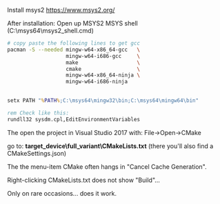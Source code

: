 Install msys2 https://www.msys2.org/

After installation:
Open up MSYS2 MSYS shell (C:\msys64\msys2_shell.cmd)

```bash
# copy paste the following lines to get gcc
pacman -S --needed mingw-w64-x86_64-gcc   \
                   mingw-w64-i686-gcc     \
                   make                   \
				   cmake                  \
                   mingw-w64-x86_64-ninja \
                   mingw-w64-i686-ninja
				   
```

```bat
setx PATH "%PATH%;C:\msys64\mingw32\bin;C:\msys64\mingw64\bin"              &:: this is for needed mingw dlls

rem Check like this:
rundll32 sysdm.cpl,EditEnvironmentVariables
````


The open the project in Visual Studio 2017 with: File->Open->CMake

go to: **target_device\full_variant\CMakeLists.txt** (there you'll also find a CMakeSettings.json)

The the menu-item CMake often hangs in "Cancel Cache Generation".

Right-clicking CMakeLists.txt does not show "Build"...

Only on rare occasions... does it work.
